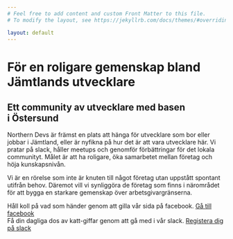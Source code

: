 ```yaml
---
# Feel free to add content and custom Front Matter to this file.
# To modify the layout, see https://jekyllrb.com/docs/themes/#overriding-theme-defaults

layout: default
---
```

<div class="hero">
  <h1 class="hero_headline">För en roligare gemenskap bland Jämtlands&nbsp;utvecklare</h1>
  <div class="clouds"></div>
</div>
<section class="section section--description">
    <div class="inner description">
        <h2 class="description_headline">Ett community av utvecklare med basen i&nbsp;Östersund</h2>
        <p class="description_text">Northern Devs är främst en plats att hänga för utvecklare som bor eller jobbar i Jämtland, eller är nyfikna på hur det är att vara utvecklare här. Vi pratar på slack, håller meetups och genomför förbättringar för det lokala communityt. Målet är att ha roligare, öka samarbetet mellan företag och höja&nbsp;kunskapsnivån.</p>
        <p class="description_text">Vi är en rörelse som inte är knuten till något företag utan uppstått spontant utifrån behov. Däremot vill vi synliggöra de företag som finns i närområdet för att bygga en starkare gemenskap över&nbsp;arbetsgivargränserna.</p>
    </div>
</section>
<section class="section section--cta">
  <div class="inner cta-wrapper">
    <div class="cta">
      Håll koll på vad som händer genom att gilla vår sida på&nbsp;facebook.
      <a class="cta_button" href="https://www.facebook.com/northerndevs/?modal=admin_todo_tour">Gå till facebook</a>
    </div>
    <div class="cta_divider"></div>
    <div class="cta">
      Få din dagliga dos av katt-giffar genom att gå med i vår&nbsp;slack.
      <a class="cta_button cta_button--secondary" href="https://join.slack.com/t/northerndevs/shared_invite/enQtNDMyMjE0NDM5NTM4LWUzYmU2ZGE4ZTFkYjRhN2NmMjk2ZDU4YzNmYTk4ZDA5YmY2OGJkMGU1ZDJmZjMyNTAyZjk1ZTEwNWQ2NmZmZTM">Registera dig på slack</a>
    </div>
  </div>
</section>
